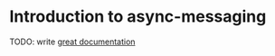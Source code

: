 # Introduction to async-messaging

TODO: write [great documentation](http://jacobian.org/writing/what-to-write/)
